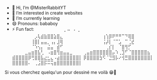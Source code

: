 - 👋 Hi, I’m @MisterRabbitYT
- 👀 I’m interested in create websites
- 🌱 I’m currently learning 
- 😄 Pronouns: bababoy
- ⚡ Fun fact: ⠀⠀⠀⠀⠀⠀⠀⠀⠀⡀⠤⠀⠄⢀⠀⠀⠀⠀⠀⠀⠀⠀
⠀⠀⠀⠀⠀⠀⠀⡠⢧⣾⣷⣿⣿⣵⣿⣄⠀⠀⠀⠀⠀⠀
⠀⠀⠀⠀⠀⠀⢰⢱⡿⠟⠛⠛⠉⠙⢿⣿⠀⠀⠀⠀⠀⠀
⠀⠀⠀⠀⠀⠀⢸⣿⡇⣤⣤⡀⢠⡄⣸⢿⠀⠀⠀⠀⠀⠀
⠀⠀⠀⠀⠀⠀⢨⡼⡇⠈⠉⣡⠀⠉⢈⣞⠀⠀⠀⠀⠀⠀
⠀⠀⠀⠀⠀⠀⠈⠱⢢⡄⠀⣬⣤⠀⣾⠋⠀⠀⠀⠀⠀⠀
⠀⠀⠀⠀⠀⠀⠀⢀⡎⡇⠀⠈⣿⢻⡋⠀⠀⠀⠀⠀⠀⠀
⠀⠀⠀⠀⣀⣤⣶⣿⣧⢃⠀⠠⣶⣿⢻⣶⣤⣤⣀⠀⠀⠀
⢀⣤⣶⣿⣿⣿⣿⣿⣿⡤⠱⢀⣹⠋⠈⣿⣿⣿⣿⣿⣦⠀
⣾⣿⣿⣿⣿⡿⢛⣿⣿⣧⣔⣂⣄⠠⣴⣿⣿⣿⣿⣿⣿⡇
⡿⣿⣿⣿⣿⣳⠫⠈⣙⣻⡧⠔⢺⣛⣿⣿⣿⣿⣿⣿⣿⡇
⣿⣿⣿⣿⣿⠄⠀⢀⣨⣿⡯⠭⢭⣶⣿⣿⣿⣿⣿⣿⣿⡇

Si vous cherchez quelqu'un pour dessiné me voilà 😁👏

<!---
MisterRabbitYT/MisterRabbitYT is a ✨ special ✨ repository because its `README.md` (this file) appears on your GitHub profile.
You can click the Preview link to take a look at your changes.
--->
